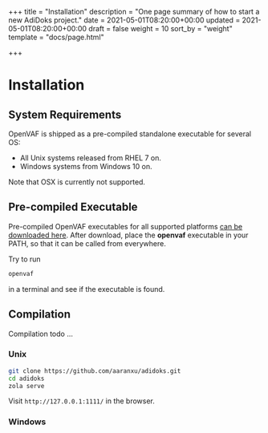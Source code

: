 +++
title = "Installation"
description = "One page summary of how to start a new AdiDoks project."
date = 2021-05-01T08:20:00+00:00
updated = 2021-05-01T08:20:00+00:00
draft = false
weight = 10
sort_by = "weight"
template = "docs/page.html"

+++

# Installation

## System Requirements

OpenVAF is shipped as a pre-compiled standalone executable for several OS:

* All Unix systems released from RHEL 7 on. 
* Windows systems from Windows 10 on. 

Note that OSX is currently not supported.

## Pre-compiled Executable

Pre-compiled OpenVAF executables for all supported platforms [can be downloaded here](todo). 
After download, place the **openvaf**  executable in your PATH, so that it can be called from everywhere. 

Try to run 

```bash
openvaf
``` 

in a terminal and see if the executable is found.

## Compilation

Compilation todo ... 

### Unix

```bash
git clone https://github.com/aaranxu/adidoks.git
cd adidoks
zola serve
```

Visit `http://127.0.0.1:1111/` in the browser.

### Windows


